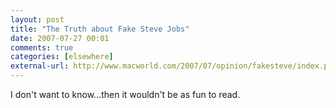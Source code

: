 ```yaml
---
layout: post  
title: "The Truth about Fake Steve Jobs"  
date: 2007-07-27 00:01  
comments: true  
categories: [elsewhere]
external-url: http://www.macworld.com/2007/07/opinion/fakesteve/index.php
---
```


I don't want to know...then it wouldn't be as fun to read.
